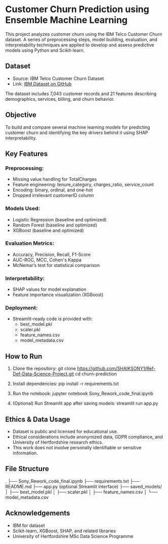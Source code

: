 # Customer Churn Prediction using Ensemble Machine Learning

This project analyzes customer churn using the IBM Telco Customer Churn dataset. A series of preprocessing steps, model building, evaluation, and interpretability techniques are applied to develop and assess predictive models using Python and Scikit-learn.

## Dataset
- Source: IBM Telco Customer Churn Dataset  
- Link: [IBM Dataset on GitHub](https://github.com/IBM/telco-customer-churn-on-icp4d/tree/master/data)

The dataset includes 7,043 customer records and 21 features describing demographics, services, billing, and churn behavior.

## Objective
To build and compare several machine learning models for predicting customer churn and identifying the key drivers behind it using SHAP interpretability.

## Key Features

### Preprocessing:
- Missing value handling for TotalCharges
- Feature engineering: tenure_category, charges_ratio, service_count
- Encoding: binary, ordinal, and one-hot
- Dropped irrelevant customerID column

### Models Used:
- Logistic Regression (baseline and optimized)
- Random Forest (baseline and optimized)
- XGBoost (baseline and optimized)

### Evaluation Metrics:
- Accuracy, Precision, Recall, F1-Score
- AUC-ROC, MCC, Cohen's Kappa
- McNemar’s test for statistical comparison

### Interpretability:
- SHAP values for model explanation
- Feature importance visualization (XGBoost)

### Deployment:
- Streamlit-ready code is provided with:
  - best_model.pkl
  - scaler.pkl
  - feature_names.csv
  - model_metadata.csv

## How to Run

1. Clone the repository:
   git clone https://github.com/SHAIKSONY1/Ref-Def-Data-Science-Project.git
   cd churn-prediction

2. Install dependencies:
   pip install -r requirements.txt

3. Run the notebook:
   jupyter notebook Sony_Rework_code_final.ipynb

4. (Optional) Run Streamlit app after saving models:
   streamlit run app.py

## Ethics & Data Usage
- Dataset is public and licensed for educational use.
- Ethical considerations include anonymized data, GDPR compliance, and University of Hertfordshire research ethics.
- This work does not involve personally identifiable or sensitive information.

## File Structure
.
├── Sony_Rework_code_final.ipynb
├── requirements.txt
├── README.md
├── app.py (optional Streamlit interface)
├── saved_models/
│   ├── best_model.pkl
│   ├── scaler.pkl
│   ├── feature_names.csv
│   └── model_metadata.csv

## Acknowledgements
- IBM for dataset
- Scikit-learn, XGBoost, SHAP, and related libraries
- University of Hertfordshire MSc Data Science Programme
